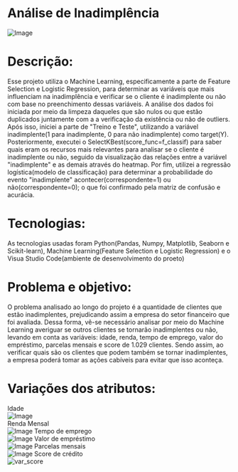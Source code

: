 # Análise de Inadimplência

![Image](https://github.com/user-attachments/assets/88712f90-0757-4185-84bf-3e9ad5d95218)

# Descrição:

 Esse projeto utiliza o Machine Learning, especificamente a parte de Feature Selection e Logistic Regression, para determinar as variáveis que mais influenciam na inadimplência e verificar  se o cliente é inadimplente ou não com base no preenchimento dessas variáveis.
 A análise dos dados foi iniciada por meio da limpeza daqueles que são nulos ou que estão duplicados juntamente com a a verificação da existência ou não de outliers. Após isso, iniciei a parte de "Treino e Teste", utilizando a variável inadimplente(1 para inadimplente, 0 para não inadimplente) como target(Y). 
 Posteriormente, executei o SelectKBest(score_func=f_classif) para saber quais eram os recursos mais relevantes para analisar se o cliente é inadimplente ou não, seguido da visualização das relações entre a variável "inadimplente" e as demais através do heatmap. 
 Por fim, utilizei a regressão logística(modelo de classificação) para determinar a probabilidade do evento "inadimplente" acontecer(correspondente=1) ou não(correspondente=0); o que foi confirmado pela matriz de confusão e acurácia.
 
# Tecnologias:

 As tecnologias usadas foram Python(Pandas, Numpy, Matplotlib, Seaborn e Scikit-learn), Machine Learning(Feature Selection e Logistic Regression) e o Visua Studio Code(ambiente de desenvolvimento do proeto)


# Problema e objetivo:
 O problema analisado ao longo do projeto é a quantidade de clientes que estão inadimplentes, prejudicando assim a empresa do setor financeiro que foi avaliada. Dessa forma, vê-se necessário analisar por meio do Machine Learning averiguar se outros clientes se tornarão inadimplentes ou não, levando em conta as variáveis: idade, renda, tempo de emprego, valor do empréstimo, parcelas mensais e score de 1.029 clientes. Sendo assim, ao verificar quais são os clientes que podem também se tornar inadimplentes, a empresa poderá tomar as ações cabíveis para evitar que isso aconteça.
 

# Variações dos atributos:

Idade \
![Image](https://github.com/user-attachments/assets/e48110f5-3948-4304-9727-f37dfba6c9d6)  \
Renda Mensal  \
![Image](https://github.com/user-attachments/assets/f33dcc40-ca09-458c-929d-06656bcc602c)
Tempo de emprego  \
![Image](https://github.com/user-attachments/assets/1df009ba-f9aa-4a57-9c9d-66eba4f85b02)
Valor de empréstimo  \
![Image](https://github.com/user-attachments/assets/af8959a8-3054-44a0-8504-633cb7bdf3f4)
Parcelas mensais  \
![Image](https://github.com/user-attachments/assets/cd275c99-2c25-4297-a263-46d1559c8bfd)
Score de crédito  \
![var_score](https://github.com/user-attachments/assets/7d77b63b-c33d-42cb-a782-11c64d14793d)









